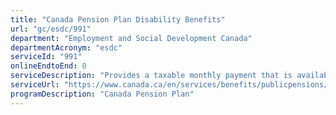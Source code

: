```yaml
---
title: "Canada Pension Plan Disability Benefits"
url: "gc/esdc/991"
department: "Employment and Social Development Canada"
departmentAcronym: "esdc"
serviceId: "991"
onlineEndtoEnd: 0
serviceDescription: "Provides a taxable monthly payment that is available to people who have contributed to the CPP and who are regularly not able to work because of a disability. Disability must be both "severe" and "prolonged", and it must prevent you from being able to work at any job on a regular basis."
serviceUrl: "https://www.canada.ca/en/services/benefits/publicpensions/cpp/cpp-disability-benefit.html"
programDescription: "Canada Pension Plan"
---
```


